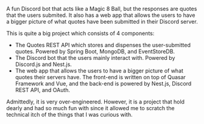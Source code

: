 A fun Discord bot that acts like a Magic 8 Ball, but the responses are
quotes that the users submited. It also has a web app that allows the
users to have a bigger picture of what quotes have been submitted in
their Discord server.

This is quite a big project which consists of 4 components:

- The Quotes REST API which stores and dispenses the user-submitted
  quotes. Powered by Spring Boot, MongoDB, and EventStoreDB.
- The Discord bot that the users mainly interact with. Powered by
  Discord.js and Nest.js.
- The web app that allows the users to have a bigger picture of what
  quotes their servers have. The front-end is written on top of
  Quasar Framework and Vue, and the back-end is powered by Nest.js,
  Discord REST API, and OAuth.

Admittedly, it is very over-engineered. However, it is a project that
hold dearly and had so much fun with since it allowed me to scratch
the technical itch of the things that I was curious with.
